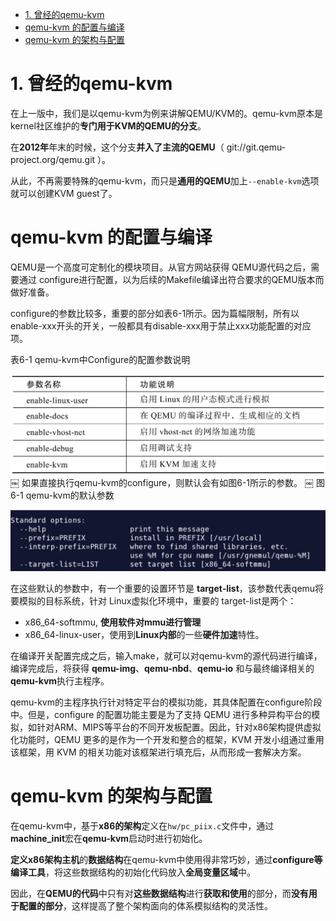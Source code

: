 
<!-- @import "[TOC]" {cmd="toc" depthFrom=1 depthTo=6 orderedList=false} -->

<!-- code_chunk_output -->

- [1. 曾经的qemu-kvm](#1-曾经的qemu-kvm)
- [qemu-kvm 的配置与编译](#qemu-kvm-的配置与编译)
- [qemu-kvm 的架构与配置](#qemu-kvm-的架构与配置)

<!-- /code_chunk_output -->

# 1. 曾经的qemu-kvm

在上一版中，我们是以qemu\-kvm为例来讲解QEMU/KVM的。qemu-kvm原本是kernel社区维护的**专门用于KVM的QEMU的分支**。

在**2012年**年末的时候，这个分支**并入了主流的QEMU**（ git://git.qemu-project.org/qemu.git ）。

从此，不再需要特殊的qemu-kvm，而只是**通用的QEMU**加上`--enable-kvm`选项就可以创建KVM guest了。

# qemu-kvm 的配置与编译

QEMU是一个高度可定制化的模块项目。从官方网站获得 QEMU源代码之后，需要通过 configure进行配置，以为后续的Makefile编译出符合要求的QEMU版本而做好准备。

configure的参数比较多，重要的部分如表6\-1所示。因为篇幅限制，所有以enable\-xxx开头的开关，一般都具有disable\-xxx用于禁止xxx功能配置的对应项。

表6-1 qemu\-kvm中Configure的配置参数说明

![2019-07-05-23-44-21.png](./images/2019-07-05-23-44-21.png)
￼
如果直接执行qemu\-kvm的configure，则默认会有如图6\-1所示的参数。
￼
图6-1 qemu\-kvm的默认参数

![2019-07-05-23-44-41.png](./images/2019-07-05-23-44-41.png)

在这些默认的参数中，有一个重要的设置环节是 **target\-list**，该参数代表qemu将要模拟的目标系统，针对 Linux虚拟化环境中，重要的 target\-list是两个：

- x86\_64\-softmmu, **使用软件对mmu进行管理**
- x86\_64\-linux\-user，使用到**Linux内部**的一些**硬件加速**特性。

在编译开关配置完成之后，输入make，就可以对qemu\-kvm的源代码进行编译，编译完成后，将获得 **qemu\-img**、**qemu\-nbd**、**qemu\-io** 和与最终编译相关的**qemu\-kvm**执行主程序。

qemu\-kvm的主程序执行针对特定平台的模拟功能，其具体配置在configure阶段中。但是，configure 的配置功能主要是为了支持 QEMU 进行多种异构平台的模拟，如针对ARM、MIPS等平台的不同开发板配置。因此，针对x86架构提供虚拟化功能时，QEMU 更多的是作为一个开发和整合的框架，KVM 开发小组通过重用该框架，用 KVM 的相关功能对该框架进行填充后，从而形成一套解决方案。

# qemu-kvm 的架构与配置

在qemu\-kvm中，基于**x86的架构**定义在`hw/pc_piix.c`文件中，通过**machine\_init**宏在**qemu\-kvm**启动时进行初始化。

**定义x86架构主机**的**数据结构**在qemu\-kvm中使用得非常巧妙，通过**configure等编译工具**，将这些数据结构的初始化代码放入**全局变量区域**中。

因此，在**QEMU的代码**中只有对**这些数据结构**进行**获取和使用**的部分，而**没有用于配置的部分**，这样提高了整个架构面向的体系模拟结构的灵活性。